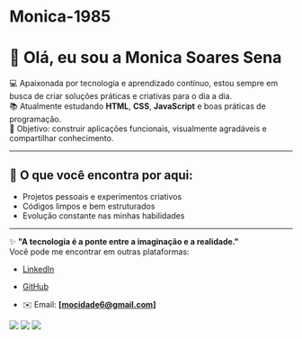 # Monica-1985
# 👋 Olá, eu sou a Monica Soares Sena  

💻 Apaixonada por tecnologia e aprendizado contínuo, estou sempre em busca de criar soluções práticas e criativas para o dia a dia.  
📚 Atualmente estudando **HTML**, **CSS**, **JavaScript** e boas práticas de programação.  
🚀 Objetivo: construir aplicações funcionais, visualmente agradáveis e compartilhar conhecimento.  

---

## 🌱 O que você encontra por aqui:
- Projetos pessoais e experimentos criativos  
- Códigos limpos e bem estruturados  
- Evolução constante nas minhas habilidades  

---

✨ **"A tecnologia é a ponte entre a imaginação e a realidade."**  
Você pode me encontrar em outras plataformas:

- [LinkedIn](https://linkedin.com/in/monica-sena-12baa977/) 

- [GitHub](https://github.com/Monica-1985) 

- ✉️ Email: **[mocidade6@gmail.com]**



<div> 
  <a href="https://instagram.com/mony_ca_2" target="_blank"><img src="https://img.shields.io/badge/-Instagram-%23E4405F?style=for-the-badge&logo=instagram&logoColor=white" target="_blank"></a>
 	  <a href="https://www.linkedin.com/in/monicas-sena/" target="_blank"><img src="https://img.shields.io/badge/-LinkedIn-%230077B5?style=for-the-badge&logo=linkedin&logoColor=white" target="_blank"></a> 
  <a href="mailto:mocidade6@gmail.com" target="_blank">
<img src="https://img.shields.io/badge/E--mail-D14836?style=for-the-badge&logo=gmail&logoColor=white">
</a>
